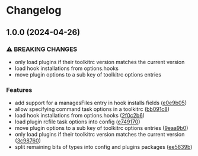 # Changelog

## 1.0.0 (2024-04-26)


### ⚠ BREAKING CHANGES

* only load plugins if their toolkitrc version matches the current version
* load hook installations from options.hooks
* move plugin options to a sub key of toolkitrc options entries

### Features

* add support for a managesFiles entry in hook installs fields ([e0e9b05](https://github.com/Financial-Times/dotcom-tool-kit/commit/e0e9b055decf3b0ca39caf49de7931f444b9f505))
* allow specifying command task options in a toolkitrc ([bb091c8](https://github.com/Financial-Times/dotcom-tool-kit/commit/bb091c8d78ee8e71441c51da3f2e9a8d273ffeee))
* load hook installations from options.hooks ([2f0c2b6](https://github.com/Financial-Times/dotcom-tool-kit/commit/2f0c2b68e6668fdbcc14c88458243f7377eefe39))
* load plugin rcfile task options into config ([e749170](https://github.com/Financial-Times/dotcom-tool-kit/commit/e749170d67a82064d205b7304b536c6c06a633c5))
* move plugin options to a sub key of toolkitrc options entries ([9eaa9b0](https://github.com/Financial-Times/dotcom-tool-kit/commit/9eaa9b0475a471769d5b86fe103139aadfd6e8a6))
* only load plugins if their toolkitrc version matches the current version ([3c98760](https://github.com/Financial-Times/dotcom-tool-kit/commit/3c987609092a629e3000b43f8c5fdb4592ffc789))
* split remaining bits of types into config and plugins packages ([ee5839b](https://github.com/Financial-Times/dotcom-tool-kit/commit/ee5839b7ac6a9fc8321beb8a7503f624aabf15b7))
